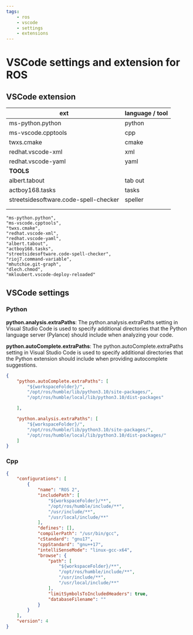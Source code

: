 ```yaml
---
tags:
    - ros
    - vscode
    - settings
    - extensions
---
```

# VSCode settings and extension for ROS

## VSCode extension

| ext  | language / tool  |
|---|---|
| ms-python.python  | python  |
| ms-vscode.cpptools  | cpp  |
| twxs.cmake  | cmake  |
| redhat.vscode-xml  | xml  |
| redhat.vscode-yaml  | yaml  |
| **TOOLS**  |   |
| albert.tabout  | tab out  |
| actboy168.tasks | tasks   |
| streetsidesoftware.code-spell-checker  | speller  |
|   |   |
|   |   |


```
"ms-python.python",
"ms-vscode.cpptools",
"twxs.cmake",
"redhat.vscode-xml",
"redhat.vscode-yaml",
"albert.tabout",
"actboy168.tasks",
"streetsidesoftware.code-spell-checker",
"rioj7.command-variable",
"mhutchie.git-graph",
"dlech.chmod",
"mkloubert.vscode-deploy-reloaded"
```


## VSCode settings
### Python

**python.analysis.extraPaths**: The python.analysis.extraPaths setting in Visual Studio Code is used to specify additional directories that the Python language server (Pylance) should include when analyzing your code.

**python.autoComplete.extraPaths**: The python.autoComplete.extraPaths setting in Visual Studio Code is used to specify additional directories that the Python extension should include when providing autocomplete suggestions.

```json
{
    "python.autoComplete.extraPaths": [
        "${workspaceFolder}/",
        "/opt/ros/humble/lib/python3.10/site-packages/",
        "/opt/ros/humble/local/lib/python3.10/dist-packages"

    ],

    "python.analysis.extraPaths": [
        "${workspaceFolder}/",
        "/opt/ros/humble/lib/python3.10/site-packages/",
        "/opt/ros/humble/local/lib/python3.10/dist-packages/"
    ]
}
```

### Cpp
```json title="c_cpp_properties.json"
{
    "configurations": [
        {
            "name": "ROS 2",
            "includePath": [
                "${workspaceFolder}/**",
                "/opt/ros/humble/include/**",
                "/usr/include/**",
                "/usr/local/include/**"
            ],
            "defines": [],
            "compilerPath": "/usr/bin/gcc",
            "cStandard": "gnu17",
            "cppStandard": "gnu++17",
            "intelliSenseMode": "linux-gcc-x64",
            "browse": {
                "path": [
                    "${workspaceFolder}/**",
                    "/opt/ros/humble/include/**",
                    "/usr/include/**",
                    "/usr/local/include/**"
                ],
                "limitSymbolsToIncludedHeaders": true,
                "databaseFilename": ""
            }
        }
    ],
    "version": 4
}

```